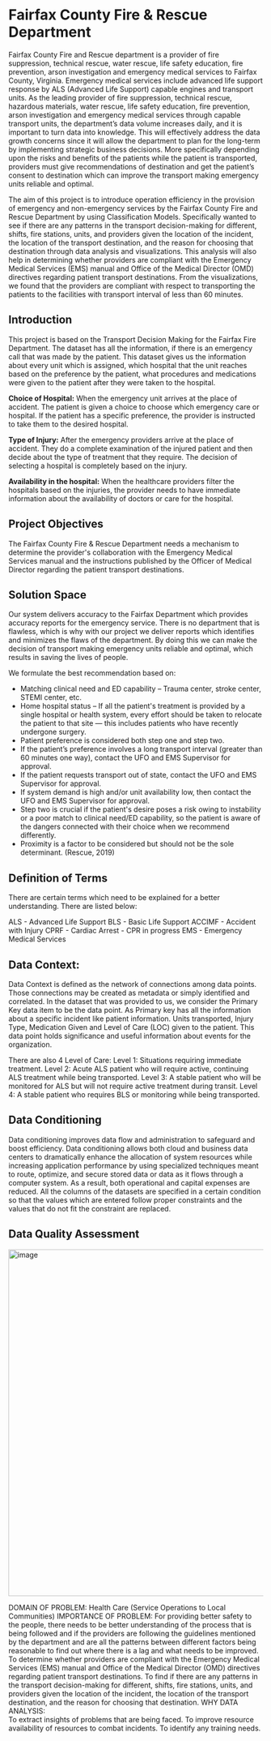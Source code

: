 # Fairfax County Fire & Rescue Department

Fairfax County Fire and Rescue department is a provider of fire suppression, technical rescue, water rescue, life safety education, fire prevention, arson investigation and emergency 
medical services to Fairfax County, Virginia. Emergency medical services include advanced life support response by ALS (Advanced Life Support) capable engines and transport units. As 
the leading provider of fire suppression, technical rescue, hazardous materials, water rescue, life safety education, fire prevention, arson investigation and emergency medical services
through capable transport units, the department’s data volume increases daily, and it is important to turn data into knowledge. This will effectively address the data growth concerns 
since it will allow the department to plan for the long-term by implementing strategic business decisions. More specifically depending upon the risks and benefits of the patients while 
the patient is transported, providers must give recommendations of destination and get the patient’s consent to destination which can improve the transport making emergency units 
reliable and optimal. 

The aim of this project is to introduce operation efficiency in the provision of emergency and non-emergency services by the Fairfax County Fire and Rescue Department by using 
Classification Models. Specifically wanted to see if there are any patterns in the transport decision-making for different, shifts, fire stations, units, and providers given the 
location of the incident, the location of the transport destination, and the reason for choosing that destination through data analysis and visualizations. This analysis will also 
help in determining whether providers are compliant with the Emergency Medical Services (EMS) manual and Office of the Medical Director (OMD) directives regarding patient transport 
destinations. From the visualizations, we found that the providers are compliant with respect to transporting the patients to the facilities with transport interval of less than 60 
minutes.  

## Introduction

This project is based on the Transport Decision Making for the Fairfax Fire Department. The dataset has all the information, if there is an emergency call that was made by the patient.
This dataset gives us the information about every unit which is assigned, which hospital that the unit reaches based on the preference by the patient, what procedures and medications 
were given to the patient after they were taken to the hospital. 

**Choice of Hospital:** When the emergency unit arrives at the place of accident. The patient is given a choice to choose which emergency care or hospital. If the patient has a specific 
preference, the provider is instructed to take them to the desired hospital. 

**Type of Injury:** After the emergency providers arrive at the place of accident. They do a complete examination of the injured patient and then decide about the type of treatment that 
they require. The decision of selecting a hospital is completely based on the injury. 

**Availability in the hospital:** When the healthcare providers filter the hospitals based on the injuries, the provider needs to have immediate information about the availability of 
doctors or care for the hospital. 

## Project Objectives

The Fairfax County Fire & Rescue Department needs a mechanism to determine the provider's collaboration with the Emergency Medical Services manual and the instructions published by 
the Officer of Medical Director regarding the patient transport destinations. 

 ## Solution Space
Our system delivers accuracy to the Fairfax Department which provides accuracy reports for the emergency service. There is no department that is flawless, which is why with our 
project we deliver reports which identifies and minimizes the flaws of the department. By doing this we can make the decision of transport making emergency units reliable and optimal, 
which results in saving the lives of people. 

We formulate the best recommendation based on: 
-	Matching clinical need and ED capability – Trauma center, stroke center, STEMI center, etc.
-	Home hospital status – If all the patient's treatment is provided by a single hospital or health system, every effort should be taken to relocate the patient to that site — this includes patients who have recently undergone surgery. 
-	Patient preference is considered both step one and step two.
-	If the patient’s preference involves a long transport interval (greater than 60 minutes one way), contact the UFO and EMS Supervisor for approval. 
- If the patient requests transport out of state, contact the UFO and EMS Supervisor for approval.
-	If system demand is high and/or unit availability low, then contact the UFO       and EMS Supervisor for approval. 
-	Step two is crucial if the patient's desire poses a risk owing to instability or a poor match to clinical need/ED capability, so the patient is aware of the dangers connected with their choice when we recommend differently.
-	Proximity is a factor to be considered but should not be the sole determinant. (Rescue, 2019)


## Definition of Terms

There are certain terms which need to be explained for a better understanding. There are listed below: 

ALS - Advanced Life Support
BLS - Basic Life Support
ACCIMF - Accident with Injury
CPRF - Cardiac Arrest - CPR in progress
EMS - Emergency Medical Services


## Data Context:
Data Context is defined as the network of connections among data points. Those connections may be created as metadata or simply identified and correlated. In the dataset that was provided to us, we consider the Primary Key data item to be the data point. As Primary key has all the information about a specific incident like patient information. Units transported, Injury Type, Medication Given and Level of Care (LOC) given to the patient. This data point holds significance and useful information about events for the organization. 

There are also 4 Level of Care:
Level 1: Situations requiring immediate treatment.
Level 2: Acute ALS patient who will require active, continuing ALS treatment while being transported.
Level 3: A stable patient who will be monitored for ALS but will not require active treatment during transit.
Level 4: A stable patient who requires BLS or monitoring while being transported.

## Data Conditioning
Data conditioning improves data flow and administration to safeguard and boost efficiency. Data conditioning allows both cloud and business data centers to dramatically enhance the allocation of system resources while increasing application performance by using specialized techniques meant to route, optimize, and secure stored data or data as it flows through a computer system. As a result, both operational and capital expenses are reduced. All the columns of the datasets are specified in a certain condition so that the values which are entered follow proper constraints and the values that do not fit the constraint are replaced. 

## Data Quality Assessment

<img width="684" alt="image" src="https://github.com/deepthitamma25/Capstone-Project/assets/89256455/8e8db00b-8182-45dd-952c-df5a5a40c516">



DOMAIN OF PROBLEM: Health Care (Service Operations to Local Communities) 
IMPORTANCE OF PROBLEM:  For providing better safety to the people, there needs to be better understanding of the process that is being followed and if the providers are following 
the guidelines mentioned by the department and are all the patterns between different factors being reasonable to find out where there is a lag and what needs to be improved.
To determine whether providers are compliant with the Emergency Medical Services (EMS) manual and Office of the Medical Director (OMD) directives regarding patient transport destinations.
To find if there are any patterns in the transport decision-making for different, shifts, fire stations, units, and providers given the location of the incident, the location of the
transport destination, and the reason for choosing that destination. 
WHY DATA ANALYSIS:  
To extract insights of problems that are being faced.
To improve resource availability of resources to combat incidents.
To identify any training needs.


